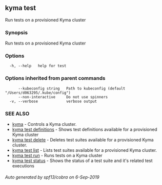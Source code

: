 ## kyma test

Run tests on a provisioned Kyma cluster

### Synopsis

Run tests on a provisioned Kyma cluster

### Options

```
  -h, --help   help for test
```

### Options inherited from parent commands

```
      --kubeconfig string   Path to kubeconfig (default "/Users/d063295/.kube/config")
      --non-interactive     Do not use spinners
  -v, --verbose             verbose output
```

### SEE ALSO

* [kyma](kyma.md)	 - Controls a Kyma cluster.
* [kyma test definitions](kyma_test_definitions.md)	 - Shows test definitions available for a provisioned Kyma cluster
* [kyma test delete](kyma_test_delete.md)	 - Deletes test suites available for a provisioned Kyma cluster.
* [kyma test list](kyma_test_list.md)	 - Lists test suites available for a provisioned Kyma cluster.
* [kyma test run](kyma_test_run.md)	 - Runs tests on a Kyma cluster
* [kyma test status](kyma_test_status.md)	 - Shows the status of a test suite and it's related test executions

###### Auto generated by spf13/cobra on 6-Sep-2019
